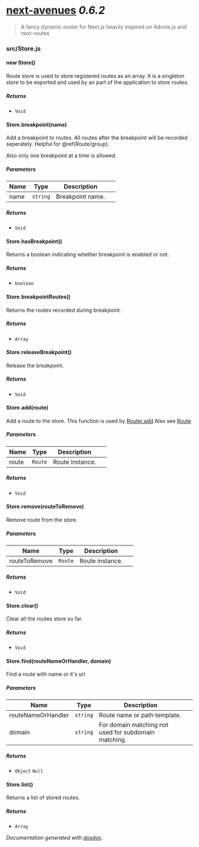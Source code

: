 # [next-avenues](https://github.com/samueljoos/next-avenues) *0.6.2*

> A fancy dynamic router for Next.js heavily inspired on Adonis.js and next-routes


### src/Store.js


#### new Store() 

Route store is used to store registered routes as an
array. It is a singleton store to be exported and
used by an part of the application to store
routes.






##### Returns


- `Void`



#### Store.breakpoint(name) 

Add a breakpoint to routes. All routes after the
breakpoint will be recorded seperately. Helpful
for @ref(Route/group).

Also only one breakpoint at a time is allowed.




##### Parameters

| Name | Type | Description |  |
| ---- | ---- | ----------- | -------- |
| name | `string`  | Breakpoint name. | &nbsp; |




##### Returns


- `Void`



#### Store.hasBreakpoint() 

Returns a boolean indicating whether breakpoint
is enabled or not.






##### Returns


- `boolean`  



#### Store.breakpointRoutes() 

Returns the routes recorded during
breakpoint.






##### Returns


- `Array`  



#### Store.releaseBreakpoint() 

Release the breakpoint.






##### Returns


- `Void`



#### Store.add(route) 

Add a route to the store.
This function is used by [Router.add](https://github.com/samueljoos/next-avenues/blob/master/docs/router.md#routeraddroute-page)
Also see [Route](https://github.com/samueljoos/next-avenues/blob/master/docs/route.md)




##### Parameters

| Name | Type | Description |  |
| ---- | ---- | ----------- | -------- |
| route | `Route`  | Route instance. | &nbsp; |




##### Returns


- `Void`



#### Store.remove(routeToRemove) 

Remove route from the store.




##### Parameters

| Name | Type | Description |  |
| ---- | ---- | ----------- | -------- |
| routeToRemove | `Route`  | Route instance. | &nbsp; |




##### Returns


- `Void`



#### Store.clear() 

Clear all the routes store so far.






##### Returns


- `Void`



#### Store.find(routeNameOrHandler, domain) 

Find a route with name or it's url




##### Parameters

| Name | Type | Description |  |
| ---- | ---- | ----------- | -------- |
| routeNameOrHandler | `string`  | Route name or path template. | &nbsp; |
| domain | `string`  | For domain matching not used for subdomain matching. | &nbsp; |




##### Returns


- `Object` `Null`  



#### Store.list() 

Returns a list of stored routes.






##### Returns


- `Array`  




*Documentation generated with [doxdox](https://github.com/neogeek/doxdox).*
